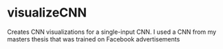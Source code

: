 # visualizeCNN

Creates CNN visualizations for a single-input CNN.  I used a CNN from my masters thesis that was trained on Facebook advertisements
